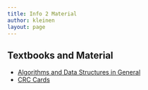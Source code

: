 ```yaml
---
title: Info 2 Material
author: kleinen
layout: page
---
```


## Textbooks and Material

* [Algorithms and Data Structures in General](algorithms_and_datastructures/)
* [CRC Cards](topic01_crc_cards)
